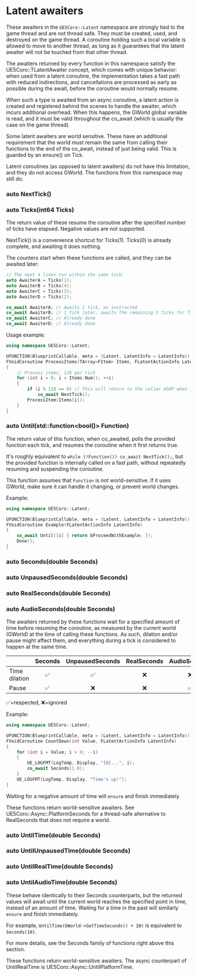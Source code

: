# Latent awaiters

These awaiters in the `UE5Coro::Latent` namespace are strongly tied to the game
thread and are not thread safe.
They must be created, used, and destroyed on the game thread.
A coroutine holding such a local variable is allowed to move to another thread,
as long as it guarantees that the latent awaiter will not be touched from that
other thread.

The awaiters returned by every function in this namespace satisfy the
UE5Coro::TLatentAwaiter concept, which comes with unique behavior: when used
from a latent coroutine, the implementation takes a fast path with reduced
indirections, and cancellations are processed as early as possible during the
await, before the coroutine would normally resume.

When such a type is awaited from an async coroutine, a latent action is created
and registered behind the scenes to handle the awaiter, which incurs additional
overhead.
When this happens, the GWorld global variable is read, and it must be valid
throughout the co_await (which is usually the case on the game thread).

Some latent awaiters are world sensitive.
These have an additional requirement that the world must remain the same from
calling their functions to the end of the co_await, instead of just being valid.
This is guarded by an ensure() on Tick.

Latent coroutines (as opposed to latent awaiters) do not have this limitation,
and they do not access GWorld.
The functions from this namespace may still do.

### auto NextTick()
### auto Ticks(int64 Ticks)

The return value of these resume the coroutine after the specified number of
ticks have elapsed.
Negative values are not supported.

NextTick() is a convenience shortcut for Ticks(1).
Ticks(0) is already complete, and awaiting it does nothing.

The counters start when these functions are called, and they can be awaited
later:
```cpp
// The next 4 lines run within the same tick:
auto AwaiterA = Ticks(1);
auto AwaiterB = Ticks(4);
auto AwaiterC = Ticks(3);
auto AwaiterD = Ticks(2);

co_await AwaiterA; // Awaits 1 tick, as instructed
co_await AwaiterB; // 1 tick later, awaits the remaining 3 ticks for Ticks(4)
co_await AwaiterC; // Already done
co_await AwaiterD; // Already done
```

Usage example:
```cpp
using namespace UE5Coro::Latent;

UFUNCTION(BlueprintCallable, meta = (Latent, LatentInfo = LatentInfo))
FVoidCoroutine ProcessItems(TArray<FItem> Items, FLatentActionInfo LatentInfo)
{
    // Process items, 128 per tick
    for (int i = 0; i < Items.Num(); ++i)
    {
        if (i % 128 == 0) // This will return to the caller ASAP when i==0
            co_await NextTick();
        ProcessItem(Items[i]);
    }
}
```

### auto Until(std::function<bool()> Function)

The return value of this function, when co_awaited, polls the provided function
each tick, and resumes the coroutine when it first returns true.

It's roughly equivalent to `while (!Function()) co_await NextTick();`, but the
provided function is internally called on a fast path, without repeatedly
resuming and suspending the coroutine.

This function assumes that `Function` is not world-sensitive.
If it uses GWorld, make sure it can handle it changing, or prevent world changes.

Example:
```cpp
using namespace UE5Coro::Latent;

UFUNCTION(BlueprintCallable, meta = (Latent, LatentInfo = LatentInfo))
FVoidCoroutine Example(FLatentActionInfo LatentInfo)
{
    co_await Until([&] { return bProceedWithExample; });
    Done();
}
```

### auto Seconds(double Seconds)
### auto UnpausedSeconds(double Seconds)
### auto RealSeconds(double Seconds)
### auto AudioSeconds(double Seconds)

The awaiters returned by these functions wait for a specified amount of time
before resuming the coroutine, as measured by the current world (GWorld) at the
time of calling these functions.
As such, dilation and/or pause might affect them, and everything during a tick
is considered to happen at the same time.

|             |Seconds|UnpausedSeconds|RealSeconds|AudioSeconds|
|-------------|:-----:|:-------------:|:---------:|:----------:|
|Time dilation|✅      |✅              |❌          |❌           |
|Pause        |✅      |❌              |❌          |✅           |

✅=respected, ❌=ignored

Example:
```cpp
using namespace UE5Coro::Latent;

UFUNCTION(BlueprintCallable, meta = (Latent, LatentInfo = LatentInfo))
FVoidCoroutine CountDown(int Value, FLatentActionInfo LatentInfo)
{
    for (int i = Value; i > 0; --i)
    {
        UE_LOGFMT(LogTemp, Display, "{0}...", i);
        co_await Seconds(1.0);
    }
    UE_LOGFMT(LogTemp, Display, "Time's up!");
}
```

Waiting for a negative amount of time will `ensure` and finish immediately.

These functions return world-sensitive awaiters.
See UE5Coro::Async::PlatformSeconds for a thread-safe alternative to RealSeconds
that does not require a world.

### auto UntilTime(double Seconds)
### auto UntilUnpausedTime(double Seconds)
### auto UntilRealTime(double Seconds)
### auto UntilAudioTime(double Seconds)

These behave identically to their Seconds counterparts, but the returned values
will await until the current world reaches the specified point in time, instead
of an amount of time.
Waiting for a time in the past will similarly `ensure` and finish immediately.

For example, `UntilTime(GWorld->GetTimeSeconds() + 10)` is equivalent to
`Seconds(10)`.

For more details, see the Seconds family of functions right above this section.

These functions return world-sensitive awaiters.
The async counterpart of UntilRealTime is UE5Coro::Async::UntilPlatformTime.
